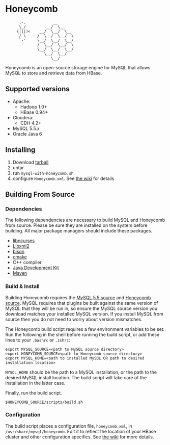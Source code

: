 # Honeycomb

```
      ,-.            __
      \_/         __/  \__
     {|||)<    __/  \__/  \__
      / \     /  \__/  \__/  \
      `-'     \__/  \__/  \__/
              /  \__/  \__/  \
              \__/  \__/  \__/
                 \__/  \__/
                    \__/

```

Honeycomb is an open-source storage engine for MySQL that allows MySQL to store and retrieve data from HBase.

## Supported versions

* Apache:
  * Hadoop 1.0+
  * HBase 0.94+
* Cloudera:
  * CDH 4.2+
* MySQL 5.5.x
* Oracle Java 6

## Installing

1. Download [tarball]()
2. untar
3. run `mysql-with-honeycomb.sh`
4. configure `Honeycomb.xml`.  See [the wiki](https://github.com/nearinfinity/honeycomb/wiki/Configuration-%26-Logging) for details

## Building From Source

### Dependencies

The following dependencies are necessary to build MySQL and Honeycomb from source.  Please be sure they are installed on the system before building.  All major package managers should include these packages.

* [libncurses](https://www.gnu.org/software/ncurses/)
* [Libxml2](http://www.xmlsoft.org/)
* [bison](https://www.gnu.org/software/bison/)
* [cmake](http://www.cmake.org/)
* C++ compiler
* [Java Development Kit](http://www.oracle.com/technetwork/java/javase/downloads/index.html)
* [Maven](https://maven.apache.org/)

### Build & Install

Building Honeycomb requires the [MySQL 5.5 source](https://dev.mysql.com/downloads/mysql/5.5.html#downloads) and [Honeycomb source](https://github.com/nearinfinity/honeycomb).  MySQL requires that plugins be built against the same version of MySQL that they will be run in, so ensure the MySQL source version you download matches your installed MySQL version.  If you install MySQL from source then you do not need to worry about version mismatches.

The Honeycomb build script requires a few environment variables to be set.  Run the following in the shell before running the build script, or add these lines to your `.bashrc` or `.zshrc`:

	export MYSQL_SOURCE=<path to MySQL source directory>
	export HONEYCOMB_SOURCE=<path to Honeycomb source directory>
	export MYSQL_HOME=<path to installed MySQL OR path to desired installation location>

`MYSQL_HOME` should be the path to a MySQL installation, or the path to the desired MySQL install location.  The build script will take care of the installation in the latter case.

Finally, run the build script.

	$HONEYCOMB_SOURCE/scripts/build.sh
	
### Configuration

The build script places a configuration file, `honeycomb.xml`, in `/usr/share/mysql/honeycomb`.  Edit it to reflect the location of your HBase cluster and other configuration specifics.  See [the wiki](https://github.com/nearinfinity/honeycomb/wiki/Configuration-%26-Logging) for more details.
